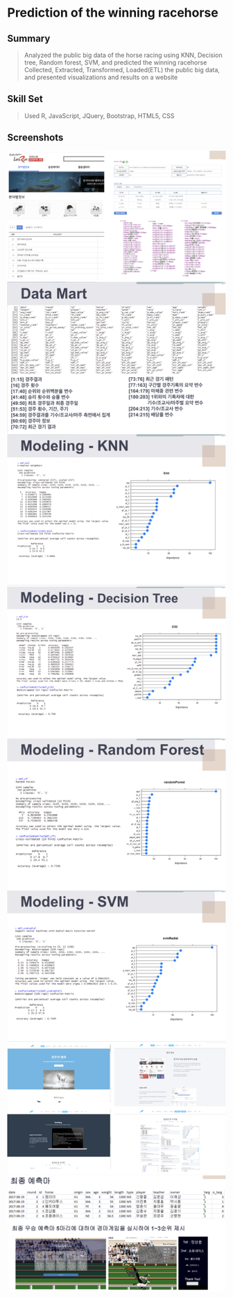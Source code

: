# Prediction of the winning racehorse
## Summary
>Analyzed the public big data of the horse racing using KNN, Decision tree, Random forest, SVM, and predicted the winning racehorse
>Collected, Extracted, Transformed, Loaded(ETL) the public big data, and presented visualizations and results on a website

## Skill Set
>Used R, JavaScript, JQuery, Bootstrap, HTML5, CSS

## Screenshots
![Screenshot](portfolio/1.png)
![Screenshot](portfolio/datamart.png)
![Screenshot](portfolio/knn.png)
![Screenshot](portfolio/decision_tree.png)
![Screenshot](portfolio/random_forest.png)
![Screenshot](portfolio/svm.png)
![Screenshot](portfolio/2.png)
![Screenshot](portfolio/3.png)
